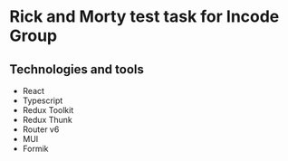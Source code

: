 # Rick and Morty test task for Incode Group

## Technologies and tools

- React
- Typescript
- Redux Toolkit
- Redux Thunk
- Router v6
- MUI
- Formik
